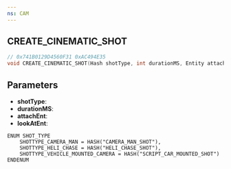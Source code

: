 ```yaml
---
ns: CAM
---
```

## CREATE_CINEMATIC_SHOT

```c
// 0x741B0129D4560F31 0xAC494E35
void CREATE_CINEMATIC_SHOT(Hash shotType, int durationMS, Entity attachEnt, Entity lookAtEnt);
```


## Parameters
* **shotType**: 
* **durationMS**: 
* **attachEnt**: 
* **lookAtEnt**: 

```
ENUM SHOT_TYPE
	SHOTTYPE_CAMERA_MAN = HASH("CAMERA_MAN_SHOT"),
	SHOTTYPE_HELI_CHASE = HASH("HELI_CHASE_SHOT"),
	SHOTTYPE_VEHICLE_MOUNTED_CAMERA = HASH("SCRIPT_CAR_MOUNTED_SHOT")
ENDENUM
```

